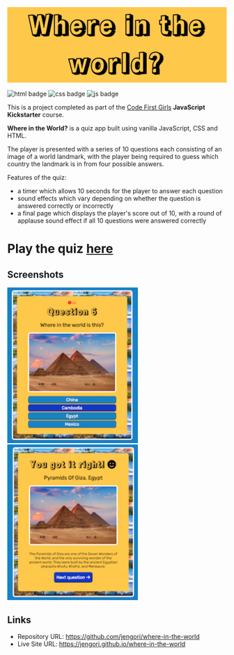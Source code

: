 <img src="images/logo.jpg">

![html badge](https://img.shields.io/badge/HTML-239120?style=for-the-badge&logo=html5&logoColor=white) ![css badge](https://img.shields.io/badge/CSS-239120?&style=for-the-badge&logo=css3&logoColor=white) ![js badge](https://img.shields.io/badge/JavaScript-F7DF1E?style=for-the-badge&logo=javascript&logoColor=black)

This is a project completed as part of the [Code First Girls](https://codefirstgirls.com) **JavaScript Kickstarter** course.

**Where in the World?** is a quiz app built using vanilla JavaScript, CSS and HTML.

The player is presented with a series of 10 questions each consisting of an image of a world landmark, with the player being required to guess which country the landmark is in from four possible answers.

Features of the quiz:
- a timer which allows 10 seconds for the player to answer each question
- sound effects which vary depending on whether the question is answered correctly or incorrectly
- a final page which displays the player's score out of 10, with a round of applause sound effect if all 10 questions were answered correctly

# Play the quiz [here](https://jengori.github.io/where-in-the-world)

## Screenshots

<img src="screenshot2.png" width=300><img src="screenshot3.png" width=300>

## Links

- Repository URL: https://github.com/jengori/where-in-the-world
- Live Site URL: https://jengori.github.io/where-in-the-world
